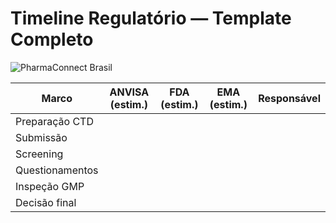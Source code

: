 # Timeline Regulatório — Template Completo

![PharmaConnect Brasil](/lovable-uploads/445e4223-5418-4de4-90fe-41c01a9dda35.png)

| Marco | ANVISA (estim.) | FDA (estim.) | EMA (estim.) | Responsável |
| --- | --- | --- | --- | --- |
| Preparação CTD |  |  |  |  |
| Submissão |  |  |  |  |
| Screening |  |  |  |  |
| Questionamentos |  |  |  |  |
| Inspeção GMP |  |  |  |  |
| Decisão final |  |  |  |  |